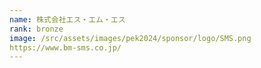 ```yaml
---
name: 株式会社エス・エム・エス
rank: bronze
image: /src/assets/images/pek2024/sponsor/logo/SMS.png
https://www.bm-sms.co.jp/
---
```

